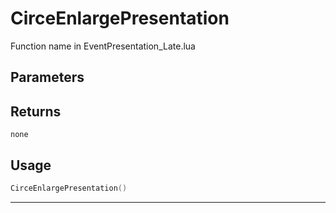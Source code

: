 # CirceEnlargePresentation

Function name in EventPresentation_Late.lua

## Parameters

## Returns

`none`

## Usage

```lua
CirceEnlargePresentation()
```

---
